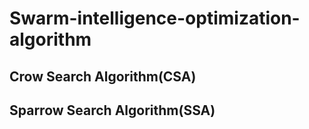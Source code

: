 # Swarm-intelligence-optimization-algorithm
## Crow Search Algorithm(CSA)
## Sparrow Search Algorithm(SSA)
